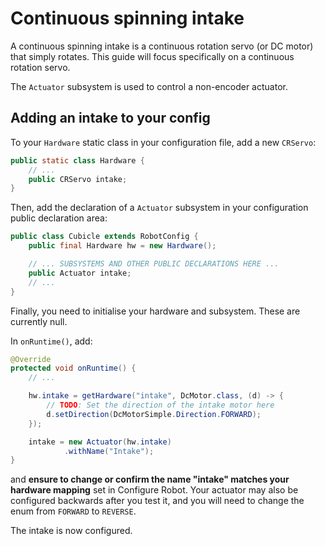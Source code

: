 # Continuous spinning intake

A continuous spinning intake is a continuous rotation servo (or DC motor) that simply rotates. This guide will focus specifically on a continuous rotation servo.

The `Actuator` subsystem is used to control a non-encoder actuator.

## Adding an intake to your config
To your `Hardware` static class in your configuration file, add a new `CRServo`:
```java
public static class Hardware {
    // ...
    public CRServo intake;
}
```

Then, add the declaration of a `Actuator` subsystem in your configuration public declaration area:
```java
public class Cubicle extends RobotConfig {
    public final Hardware hw = new Hardware();

    // ... SUBSYSTEMS AND OTHER PUBLIC DECLARATIONS HERE ...
    public Actuator intake;
    // ...
}
```

Finally, you need to initialise your hardware and subsystem. These are currently null.

In `onRuntime()`, add:
```java
@Override
protected void onRuntime() {
    // ...

    hw.intake = getHardware("intake", DcMotor.class, (d) -> {
        // TODO: Set the direction of the intake motor here
        d.setDirection(DcMotorSimple.Direction.FORWARD);
    });

    intake = new Actuator(hw.intake)
            .withName("Intake");
}
```
and **ensure to change or confirm the name "intake" matches your hardware mapping** set in Configure Robot.
Your actuator may also be configured backwards after you test it, and you will need to change the enum from `FORWARD` to `REVERSE`.

The intake is now configured.

